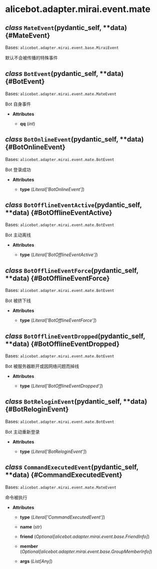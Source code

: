 # alicebot.adapter.mirai.event.mate

## *class* `MateEvent`(__pydantic_self__, **data) {#MateEvent}

Bases: `alicebot.adapter.mirai.event.base.MiraiEvent`

默认不会被传播的特殊事件

## *class* `BotEvent`(__pydantic_self__, **data) {#BotEvent}

Bases: `alicebot.adapter.mirai.event.mate.MateEvent`

Bot 自身事件

- **Attributes**

  - **qq** (*int*)

## *class* `BotOnlineEvent`(__pydantic_self__, **data) {#BotOnlineEvent}

Bases: `alicebot.adapter.mirai.event.mate.BotEvent`

Bot 登录成功

- **Attributes**

  - **type** (*Literal['BotOnlineEvent']*)

## *class* `BotOfflineEventActive`(__pydantic_self__, **data) {#BotOfflineEventActive}

Bases: `alicebot.adapter.mirai.event.mate.BotEvent`

Bot 主动离线

- **Attributes**

  - **type** (*Literal['BotOfflineEventActive']*)

## *class* `BotOfflineEventForce`(__pydantic_self__, **data) {#BotOfflineEventForce}

Bases: `alicebot.adapter.mirai.event.mate.BotEvent`

Bot 被挤下线

- **Attributes**

  - **type** (*Literal['BotOfflineEventForce']*)

## *class* `BotOfflineEventDropped`(__pydantic_self__, **data) {#BotOfflineEventDropped}

Bases: `alicebot.adapter.mirai.event.mate.BotEvent`

Bot 被服务器断开或因网络问题而掉线

- **Attributes**

  - **type** (*Literal['BotOfflineEventDropped']*)

## *class* `BotReloginEvent`(__pydantic_self__, **data) {#BotReloginEvent}

Bases: `alicebot.adapter.mirai.event.mate.BotEvent`

Bot 主动重新登录

- **Attributes**

  - **type** (*Literal['BotReloginEvent']*)

## *class* `CommandExecutedEvent`(__pydantic_self__, **data) {#CommandExecutedEvent}

Bases: `alicebot.adapter.mirai.event.mate.MateEvent`

命令被执行

- **Attributes**

  - **type** (*Literal['CommandExecutedEvent']*)

  - **name** (*str*)

  - **friend** (*Optional[alicebot.adapter.mirai.event.base.FriendInfo]*)

  - **member** (*Optional[alicebot.adapter.mirai.event.base.GroupMemberInfo]*)

  - **args** (*List[Any]*)